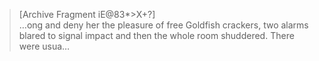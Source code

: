 >[Archive Fragment iE@83*>X+?]\
…ong and deny her the pleasure of free Goldfish crackers, two alarms blared to signal impact and then the whole room shuddered. There were usua…